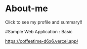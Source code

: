 # About-me
Click to see my profile and summary!!

#Sample Web Application : Basic

https://coffeetime-d6x6.vercel.app/
